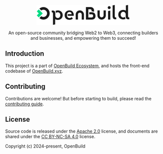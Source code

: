 <div align="center">
  <p><a href="https://openbuild.xyz"><img src="public/images/svg/logo-black.svg" alt="OpenBuild logo" width="300" height="64"></a></p>
  <p>An open-source community bridging Web2 to Web3, connecting builders and businesses, and empowering them to succeed!</p>
</div>

## Introduction

This project is a part of [OpenBuild Ecosystem](https://openbuildxyz.github.io/eco/), and hosts the front-end codebase of [OpenBuild.xyz](https://openbuild.xyz).

## Contributing

Contributions are welcome! But before starting to build, please read the [contributing guide](https://openbuildxyz.github.io/openbuild-frontend/guides/).

## License

Source code is released under the [Apache 2.0](./LICENSE) license, and documents are shared under the [CC BY-NC-SA 4.0](./LICENSE-docs) license.

Copyright (c) 2024-present, OpenBuild
